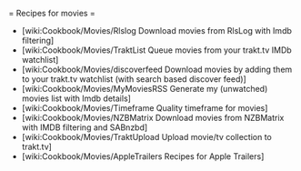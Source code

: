 = Recipes for movies =

* [wiki:Cookbook/Movies/Rlslog Download movies from RlsLog with Imdb filtering]
* [wiki:Cookbook/Movies/TraktList Queue movies from your trakt.tv IMDb watchlist]
* [wiki:Cookbook/Movies/discoverfeed Download movies by adding them to your trakt.tv watchlist (with search based discover feed)]
* [wiki:Cookbook/Movies/MyMoviesRSS Generate my (unwatched) movies list with Imdb details]
* [wiki:Cookbook/Movies/Timeframe Quality timeframe for movies]
* [wiki:Cookbook/Movies/NZBMatrix Download movies from NZBMatrix with IMDB filtering and SABnzbd]
* [wiki:Cookbook/Movies/TraktUpload Upload movie/tv collection to trakt.tv]
* [wiki:Cookbook/Movies/AppleTrailers Recipes for Apple Trailers]
